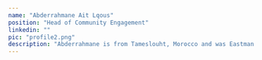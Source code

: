 ```yaml
---
name: "Abderrahmane Ait Lqous"
position: "Head of Community Engagement"
linkedin: ""
pic: "profile2.png"
description: "Abderrahmane is from Tameslouht, Morocco and was Eastman's counterpart while he was a PCV in his hometown. He has worked with various Moroccan and international NGOs and has a BA in sociology of enterprises from Cadi Ayyad University in Marrakech. He is also the Director of the Moroccan association, Youth Without Borders for Development."
---
```


